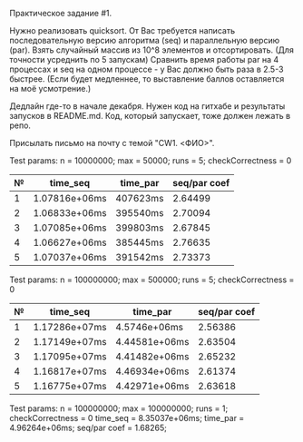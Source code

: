 Практическое задание #1.

Нужно реализовать quicksort. От Вас требуется написать последовательную
версию алгоритма (seq) и параллельную версию (par). Взять случайный
массив из 10^8 элементов и отсортировать. (Для точности усреднить по
5 запускам) Сравнить время работы par на 4 процессах и seq на одном
процессе - у Вас должно быть раза в 2.5-3 быстрее.  (Если будет 
медленнее, то выставление баллов оставляется на моё усмотрение.)

Дедлайн где-то в начале декабря.  Нужен код на гитхабе и результаты 
запусков в README.md. Код, который запускает, тоже должен лежать в репо.

Присылать письмо на почту с темой "CW1. <ФИО>".

Test params: n = 10000000; max = 50000; runs = 5; checkCorrectness = 0

| № | time_seq | time_par | seq/par coef |
|---|--------| --- | --- |
| 1 | 1.07816e+06ms | 407623ms | 2.64499 |
| 2 | 1.06833e+06ms | 395540ms | 2.70094 |
| 3 | 1.07085e+06ms | 399803ms | 2.67845 |
| 4 | 1.06627e+06ms | 385445ms | 2.76635 |
| 5 | 1.07037e+06ms | 391542ms | 2.73373 |


Test params: n = 100000000; max = 500000; runs = 5; checkCorrectness = 0

| № | time_seq | time_par | seq/par coef |
|---|--------| --- | --- |
| 1 | 1.17286e+07ms | 4.5746e+06ms  | 2.56386 |
| 2 | 1.17149e+07ms | 4.44581e+06ms | 2.63504 |
| 3 | 1.17095e+07ms | 4.41482e+06ms | 2.65232 |
| 4 | 1.16817e+07ms | 4.46934e+06ms | 2.61374 |
| 5 | 1.16775e+07ms | 4.42971e+06ms | 2.63618 |


Test params: n = 100000000; max = 100000000; runs = 1; checkCorrectness = 0
time_seq = 8.35037e+06ms; time_par = 4.96264e+06ms; seq/par coef = 1.68265;








